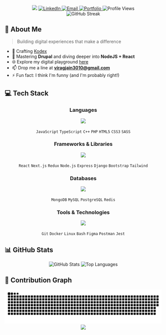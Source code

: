 <div align="center">
  <img src="https://capsule-render.vercel.app/api?type=blur&color=gradient&customColorList=6,12,30&height=180&section=header&text=Virag%20Jain&fontSize=60&fontColor=fff&animation=fadeIn&fontAlignY=32&desc=✨%20Full%20Stack%20Developer%20|%20Code%20Craftsman&descAlignY=55&descSize=18" />
  <!-- <p>
    <img src="https://readme-typing-svg.herokuapp.com?font=Fira+Code&weight=500&size=28&duration=3000&pause=1000&color=35a2eb&center=true&vCenter=true&random=false&width=435&lines=Full+Stack+Developer;Code+Craftsman;Problem+Solver" alt="Typing SVG" />
  </p> -->
<!-- #35a2eb -->

  <a href="https://linkedin.com/in/virag-jain" target="_blank">
    <img src="https://img.shields.io/badge/LinkedIn-0077B5?style=for-the-badge&logo=linkedin&logoColor=white" alt="LinkedIn" />
  </a>
  <a href="mailto:viragjain3010@gmail.com">
    <img src="https://img.shields.io/badge/Email-D14836?style=for-the-badge&logo=gmail&logoColor=white" alt="Email" />
  </a>
  <a href="https://easygoing-future-849224.framer.app/" target="_blank">
    <img src="https://img.shields.io/badge/Portfolio-5865F2?style=for-the-badge&logo=framer&logoColor=white" alt="Portfolio" />
  </a>
  
  <img src="https://komarev.com/ghpvc/?username=viragjain3010&label=Visitors&color=6366F1&style=for-the-badge&base=200&abbreviated=true" alt="Profile Views" />
</div>

<div align="center">
  <img src="https://github-readme-streak-stats.herokuapp.com/?user=viragjain3010&theme=tokyonight&hide_border=true&border_radius=10" alt="GitHub Streak" />
</div>

## 🚀 About Me

> Building digital experiences that make a difference

- 🔭 Crafting [Kodex](https://github.com/ViragJain3010/Kodex)
- 🌱 Mastering **Drupal** and diving deeper into **NodeJS + React**
- 🌐 Explore my digital playground [here](https://easygoing-future-849224.framer.app/)
- 📫 Drop me a line at **viragjain3010@gmail.com**
- ⚡ Fun fact: I think I'm funny (and I'm probably right!)

## 💻 Tech Stack

<div align="center">

### Languages
<p> <img src="https://skillicons.dev/icons?i=js,ts,cpp,php,html,css,scss" /> </p> 
<p> <code>JavaScript</code> <code>TypeScript</code> <code>C++</code> <code>PHP</code> <code>HTML5</code> <code>CSS3</code> <code>SASS</code> </p>

  ### Frameworks & Libraries
  <p> <img src="https://skillicons.dev/icons?i=react,nextjs,redux,nodejs,express,django,bootstrap,tailwind"/> </p> 
  <p> <code>React</code> <code>Next.js</code> <code>Redux</code> <code>Node.js</code> <code>Express</code> <code>Django</code> <code>Bootstrap</code> <code>Tailwind</code> </p>

  ### Databases
   <p> <img src="https://skillicons.dev/icons?i=mongodb,mysql,postgresql,redis"/> </p> 
    <p> <code>MongoDB</code> <code>MySQL</code> <code>PostgreSQL</code> <code>Redis</code> </p>

  ### Tools & Technologies
   <p> <img src="https://skillicons.dev/icons?i=git,docker,linux,bash,figma,postman,jest"/> </p> 
<p> <code>Git</code> <code>Docker</code> <code>Linux</code> <code>Bash</code> <code>Figma</code> <code>Postman</code> <code>Jest</code> </p> 

</div>

## 📊 GitHub Stats

<div align="center">
  <img src="https://github-readme-stats.vercel.app/api?username=viragjain3010&show_icons=true&theme=tokyonight&hide_border=true&border_radius=10" alt="GitHub Stats" height="170" />
  <img src="https://github-readme-stats.vercel.app/api/top-langs/?username=viragjain3010&layout=compact&theme=tokyonight&hide_border=true&border_radius=10" alt="Top Languages" height="170" />
</div>

## 🐍 Contribution Graph

<picture>
  <source media="(prefers-color-scheme: dark)" srcset="https://raw.githubusercontent.com/viragjain3010/viragjain3010/output/github-snake-dark.svg" />
  <source media="(prefers-color-scheme: light)" srcset="https://raw.githubusercontent.com/viragjain3010/viragjain3010/output/github-snake.svg" />
  <img alt="github-snake" src="https://raw.githubusercontent.com/viragjain3010/viragjain3010/output/github-snake.svg" />
</picture>

<div align="center">
  <img src="https://capsule-render.vercel.app/api?type=waving&color=gradient&customColorList=6,30&height=120&section=footer" />
</div>
